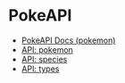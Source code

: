 # PokeAPI

- [PokeAPI Docs (pokemon)](https://pokeapi.co/docs/v2#pokemon)
- [API: pokemon](https://pokeapi.co/api/v2/pokemon/1)
- [API: species](https://pokeapi.co/api/v2/pokemon-species/1/)
- [API: types](https://pokeapi.co/api/v2/type/12/)